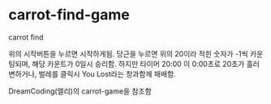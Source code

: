 # carrot-find-game
carrot find

위의 시작버튼을 누르면 시작하게됨.
당근을 누르면 위의 20이라 적힌 숫자가 -1씩 카운팅되며, 해당 카운트가 0일시 승리함.
하지만 타이머 20:00 이 0:00초로 20초가 흘러 변하거나, 벌레를 클릭시 You Lost라는 창과함께 패배함.


DreamCoding(엘리)의 carrot-game을 참조함
